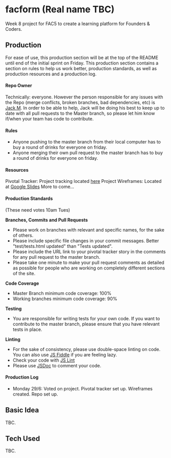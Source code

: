 # facform (Real name TBC)
Week 8 project for FAC5 to create a learning platform for Founders & Coders.

## Production
For ease of use, this production section will be at the top of the README until end of the initial sprint on Friday. This production section contains a section on rules to help us work better, production standards, as well as production resources and a production log.
#### Repo Owner
Technically: everyone. However the person responsible for any issues with the Repo (merge conflicts, broken branches, bad dependencies, etc) is [Jack M](https://github.com/jackpandas). In order to be able to help, Jack will be doing his best to keep up to date with all pull requests to the Master branch, so please let him know if/when your team has code to contribute.
#### Rules
+ Anyone pushing to the master branch from their local computer has to buy a round of drinks for everyone on friday.
+ Anyone merging their own pull request to the master branch has to buy a round of drinks for everyone on friday.
#### Resources
Pivotal Tracker: Project tracking located [here](https://www.pivotaltracker.com/n/projects/1376992)
Project Wireframes: Located at [Google Slides](https://docs.google.com/presentation/d/1cWb6hFbg6THoIsz7FQiDJXwGlKGLkmeXTYfaZad_bc4/edit?pli=1#slide=id.ga28673939_0_1)
More to come...
#### Production Standards  
(These need votes 10am Tues)

**Branches, Commits and Pull Requests**

+ Please work on branches with relevant and specific names, for the sake of others.
+ Please include specific file changes in your commit messages. Better "test/tests.html updated" than "Tests updated".
+ Please include the URL link to your pivotal tracker story in the comments for any pull request to the master branch.
+ Please take one minute to make your pull request comments as detailed as possible for people who are working on completely different sections of the site.

**Code Coverage**

+ Master Branch minimum code coverage: 100%
+ Working branches minimum code coverage: 90%

**Testing**

+ You are responsible for writing tests for your own code. If you want to contribute to the master branch, please ensure that you have relevant tests in place.

**Linting**

+ For the sake of consistency, please use double-space linting on code. You can also use [JS Fiddle](http://jsfiddle.net/) if you are feeling lazy.
+ Check your code with [JS Lint](http://jslint.com/)
+ Please use [JSDoc](https://github.com/docdis/learn-jsdoc) to comment your code.
#### Production Log
+ Monday 29/6: Voted on project. Pivotal tracker set up. Wireframes created. Repo set up.

## Basic Idea
TBC.
## Tech Used
TBC.